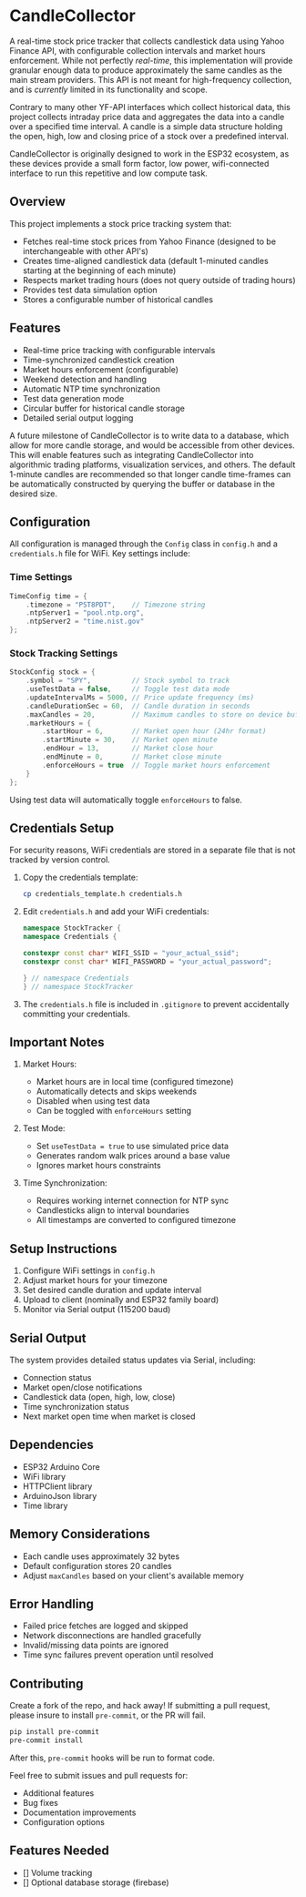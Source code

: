 # CandleCollector
A real-time stock price tracker that collects candlestick data using Yahoo Finance API, with configurable collection intervals and market hours enforcement. While not perfectly *real-time*, this implementation will provide granular enough data to produce approximately the same candles as the main stream providers. This API is not meant for high-frequency collection, and is *currently* limited in its functionality and scope. 

Contrary to many other YF-API interfaces which collect historical data, this project collects intraday price data and aggregates the data into a candle over a specified time interval. A candle is a simple data structure holding the open, high, low and closing price of a stock over a predefined interval.

CandleCollector is originally designed to work in the ESP32 ecosystem, as these devices provide a small form factor, low power, wifi-connected interface to run this repetitive and low compute task.

## Overview

This project implements a stock price tracking system that:
- Fetches real-time stock prices from Yahoo Finance (designed to be interchangeable with other API's)
- Creates time-aligned candlestick data (default 1-minuted candles starting at the beginning of each minute)
- Respects market trading hours (does not query outside of trading hours)
- Provides test data simulation option
- Stores a configurable number of historical candles

## Features

- Real-time price tracking with configurable intervals
- Time-synchronized candlestick creation
- Market hours enforcement (configurable)
- Weekend detection and handling
- Automatic NTP time synchronization
- Test data generation mode
- Circular buffer for historical candle storage
- Detailed serial output logging

A future milestone of CandleCollector is to write data to a database, which allow for more candle storage, and would be accessible from other devices. This will enable features such as integrating CandleCollector into algorithmic trading platforms, visualization services, and others. The default 1-minute candles are recommended so that longer candle time-frames can be automatically constructed by querying the buffer or database in the desired size.

## Configuration

All configuration is managed through the `Config` class in `config.h` and a `credentials.h` file for WiFi. Key settings include:

### Time Settings
```cpp
TimeConfig time = {
    .timezone = "PST8PDT",    // Timezone string
    .ntpServer1 = "pool.ntp.org",
    .ntpServer2 = "time.nist.gov"
};
```

### Stock Tracking Settings
```cpp
StockConfig stock = {
    .symbol = "SPY",          // Stock symbol to track
    .useTestData = false,     // Toggle test data mode
    .updateIntervalMs = 5000, // Price update frequency (ms)
    .candleDurationSec = 60,  // Candle duration in seconds
    .maxCandles = 20,         // Maximum candles to store on device buffer
    .marketHours = {
        .startHour = 6,       // Market open hour (24hr format)
        .startMinute = 30,    // Market open minute
        .endHour = 13,        // Market close hour
        .endMinute = 0,       // Market close minute
        .enforceHours = true  // Toggle market hours enforcement
    }
};
```
Using test data will automatically toggle `enforceHours` to false.

## Credentials Setup

For security reasons, WiFi credentials are stored in a separate file that is not tracked by version control.

1. Copy the credentials template:
   ```bash
   cp credentials_template.h credentials.h
   ```

2. Edit `credentials.h` and add your WiFi credentials:
   ```cpp
   namespace StockTracker {
   namespace Credentials {
   
   constexpr const char* WIFI_SSID = "your_actual_ssid";
   constexpr const char* WIFI_PASSWORD = "your_actual_password";
   
   } // namespace Credentials
   } // namespace StockTracker
   ```

3. The `credentials.h` file is included in `.gitignore` to prevent accidentally committing your credentials.


## Important Notes

1. Market Hours:
   - Market hours are in local time (configured timezone)
   - Automatically detects and skips weekends
   - Disabled when using test data
   - Can be toggled with `enforceHours` setting

2. Test Mode:
   - Set `useTestData = true` to use simulated price data
   - Generates random walk prices around a base value
   - Ignores market hours constraints

3. Time Synchronization:
   - Requires working internet connection for NTP sync
   - Candlesticks align to interval boundaries
   - All timestamps are converted to configured timezone

## Setup Instructions

1. Configure WiFi settings in `config.h`
2. Adjust market hours for your timezone
3. Set desired candle duration and update interval
4. Upload to client (nominally and ESP32 family board)
5. Monitor via Serial output (115200 baud)

## Serial Output

The system provides detailed status updates via Serial, including:
- Connection status
- Market open/close notifications
- Candlestick data (open, high, low, close)
- Time synchronization status
- Next market open time when market is closed

## Dependencies

- ESP32 Arduino Core
- WiFi library
- HTTPClient library
- ArduinoJson library
- Time library

## Memory Considerations

- Each candle uses approximately 32 bytes
- Default configuration stores 20 candles
- Adjust `maxCandles` based on your client's available memory

## Error Handling

- Failed price fetches are logged and skipped
- Network disconnections are handled gracefully
- Invalid/missing data points are ignored
- Time sync failures prevent operation until resolved

## Contributing

Create a fork of the repo, and hack away! If submitting a pull request, please insure to install `pre-commit`, or the PR will fail.

```bash
pip install pre-commit
pre-commit install
```

After this, `pre-commit` hooks will be run to format code. 

Feel free to submit issues and pull requests for:
- Additional features
- Bug fixes
- Documentation improvements
- Configuration options


## Features Needed
- [] Volume tracking
- [] Optional database storage (firebase)